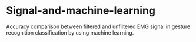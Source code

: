 # Signal-and-machine-learning
Accuracy comparison between filtered and unfiltered EMG signal in gesture recognition classification by using machine learning.
